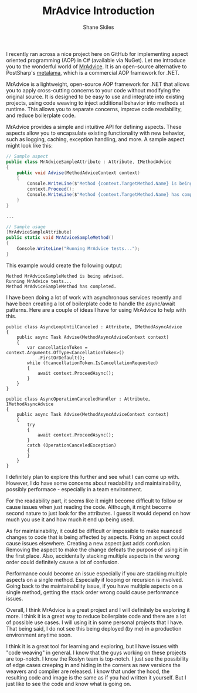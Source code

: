 ﻿---
layout: post
author: Shane Skiles
title: MrAdvice Introduction
tags: [c#, mradvice, aop, aspect oriented programming]
---

I recently ran across a nice project here on GitHub for implementing aspect oriented 
programming (AOP) in C# (available via NuGet). Let me introduce you to the wonderful 
world of <a href="https://github.com/ArxOne/MrAdvice">MrAdvice</a>. It is an open-source 
alternative to PostSharp's <a href="https://www.postsharp.net/metalama">metalama</a>, 
which is a commercial AOP framework for .NET.

MrAdvice is a lightweight, open-source AOP framework for .NET that allows you to
apply cross-cutting concerns to your code without modifying the original source. 
It is designed to be easy to use and integrate into existing projects, using 
code weaving to inject additional behavior into methods at runtime. This allows you 
to separate concerns, improve code readability, and reduce boilerplate code.

MrAdvice provides a simple and intuitive API for defining aspects. These aspects 
allow you to encapsulate existing functionality with new behavior, such as logging,
caching, exception handling, and more. A sample aspect might look like this:

```csharp
// Sample aspect
public class MrAdviceSampleAttribute : Attribute, IMethodAdvice
{
    public void Advise(MethodAdviceContext context)
    {
        Console.WriteLine($"Method {context.TargetMethod.Name} is being advised.");
        context.Proceed();
        Console.WriteLine($"Method {context.TargetMethod.Name} has completed.");
    }
}

...

// Sample usage
[MrAdviceSampleAttribute]
public static void MrAdviceSampleMethod()
{
    Console.WriteLine("Running MrAdvice tests...");
}
```
This example would create the following output:
```
Method MrAdviceSampleMethod is being advised.
Running MrAdvice tests...
Method MrAdviceSampleMethod has completed.
```

I have been doing a lot of work with asynchronous services recently and have been
creating a lot of boilerplate code to handle the async/await patterns. Here are a 
couple of ideas I have for using MrAdvice to help with this.

```
public class AsyncLoopUntilCanceled : Attribute, IMethodAsyncAdvice
{
    public async Task Advise(MethodAsyncAdviceContext context)
    {
        var cancellationToken = context.Arguments.OfType<CancellationToken>()
            .FirstOrDefault();
        while (!cancellationToken.IsCancellationRequested)
        {
            await context.ProceedAsync();
        }
    }
}

public class AsyncOperationCanceledHandler : Attribute, IMethodAsyncAdvice
{
    public async Task Advise(MethodAsyncAdviceContext context)
    {
        try
        {
            await context.ProceedAsync();
        }
        catch (OperationCanceledException)
        {
        }
    }
}
```
I definitely plan to explore this further and see what I can come up with. However,
I do have some concerns about readability and maintainability, possibly performace - 
especially in a team environment.

For the readability part, it seems like it might become difficult to follow 
or cause issues when just reading the code. Although, it might become second nature 
to just look for the attributes. I guess it would depend on how much you use it and
how much it end up being used.

As for maintainability, it could be difficult or impossible to make nuanced 
changes to code that is being affected by aspects. Fixing an aspect could cause issues
elsewhere. Creating a new aspect just adds confusion. Removing the aspect to make the 
change defeats the purpose of using it in the first place. Also, accidentally stacking
multiple aspects in the wrong order could definitely cause a lot of confusion.

Performance could become an issue especially if you are stacking multiple aspects
on a single method. Especially if looping or recursion is involved. Going back to the
maintainability issue, if you have multiple aspects on a single method, getting the
stack order wrong could cause performance issues.

Overall, I think MrAdvice is a great project and I will definitely be exploring 
it more. I think it is a great way to reduce boilerplate code and there are a lot of 
possible use cases. I will using it in some personal projects that I have.
That being said, I do not see this being deployed (by me) in a production environment 
anytime soon. 

I think it is a great tool for learning and exploring, but I have issues with 
"code weaving" in general. I know that the guys working on these projects are top-notch.
I know the Roslyn team is top-notch. I just see the possibility of edge cases creeping in
and hiding in the corners as new versions the weavers and compiler are released. I know 
that under the hood, the resulting code and image is the same as if you had written it
yourself. But I just like to see the code and know what is going on.